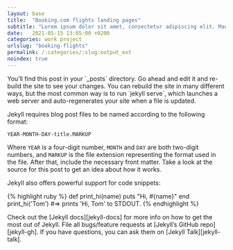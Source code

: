 ```yaml
---
layout: base
title:  "Booking.com flights landing pages"
subtitle: "Lorem ipsum dolor sit amet, consectetur adipiscing elit. Mauris eu porttitor velit. Donec iaculis ac nisl non sollicitudin. Maecenas rutrum interdum pretium. Vivamus sagittis nisi id ante faucibus, ut volutpat sapien pellentesque. Mauris sit amet sollicitudin massa. Suspendisse gravida sollicitudin justo, sit amet porttitor ante lobortis et. Pellentesque facilisis purus non lacus interdum, quis maximus nisi pellentesque. Vestibulum sit amet arcu cursus, tempus leo vitae, congue lectus."
date:   2021-05-15 13:05:00 +0200
categories: work project
urlslug: "booking-flights"
permalink: /:categories/:slug:output_ext
noindex: true
---
```

<div class="continaer-fluid body-constraint--small" >
  <p class="text-constraint--medium">
  You’ll find this post in your `_posts` directory. Go ahead and edit it and re-build the site to see your changes. You can rebuild the site in many different ways, but the most common way is to run `jekyll serve`, which launches a web server and auto-regenerates your site when a file is updated. 
  <p>

  <p class="text-constraint--medium">
  Jekyll requires blog post files to be named according to the following format:

  `YEAR-MONTH-DAY-title.MARKUP`

  Where `YEAR` is a four-digit number, `MONTH` and `DAY` are both two-digit numbers, and `MARKUP` is the file extension representing the format used in the file. After that, include the necessary front matter. Take a look at the source for this post to get an idea about how it works.

  Jekyll also offers powerful support for code snippets:

  {% highlight ruby %}
  def print_hi(name)
    puts "Hi, #{name}"
  end
  print_hi('Tom')
  #=> prints 'Hi, Tom' to STDOUT.
  {% endhighlight %}
  </p>

  <p class="text-constraint--medium">
  Check out the [Jekyll docs][jekyll-docs] for more info on how to get the most out of Jekyll. File all bugs/feature requests at [Jekyll’s GitHub repo][jekyll-gh]. If you have questions, you can ask them on [Jekyll Talk][jekyll-talk].

  [jekyll-docs]: https://jekyllrb.com/docs/home
  [jekyll-gh]:   https://github.com/jekyll/jekyll
  [jekyll-talk]: https://talk.jekyllrb.com/
  </p>
</div>